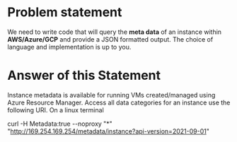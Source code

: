 # Problem statement
We need to write code that will query the **meta data** of an instance within **AWS/Azure/GCP** and provide a JSON formatted output. The choice of language and implementation is up to you.

# Answer of this Statement

Instance metadata is available for running VMs created/managed using Azure Resource Manager. Access all data categories for an instance use the following URI.
On a linux terminal

curl -H Metadata:true --noproxy "*" "http://169.254.169.254/metadata/instance?api-version=2021-09-01"  

  

